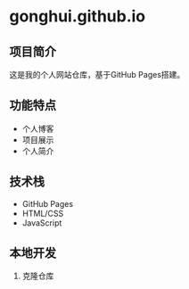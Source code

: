 # gonghui.github.io

## 项目简介
这是我的个人网站仓库，基于GitHub Pages搭建。

## 功能特点
- 个人博客
- 项目展示
- 个人简介

## 技术栈
- GitHub Pages
- HTML/CSS
- JavaScript

## 本地开发
1. 克隆仓库